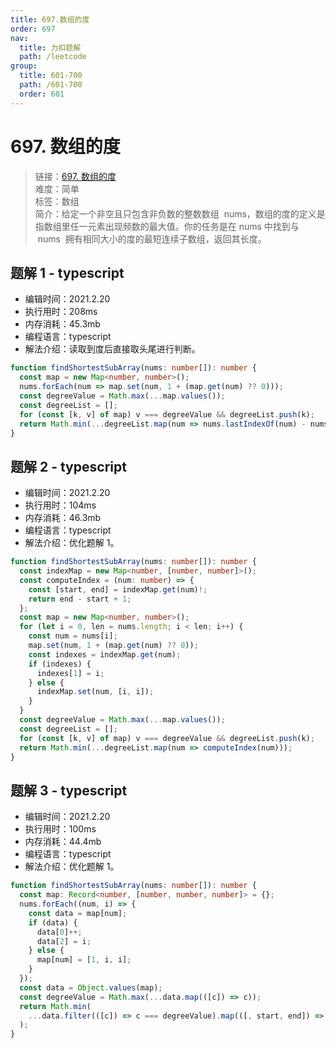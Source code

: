 ```yaml
---
title: 697.数组的度
order: 697
nav:
  title: 力扣题解
  path: /leetcode
group:
  title: 601-700
  path: /601-700
  order: 601
---
```


# 697. 数组的度

> 链接：[697. 数组的度](https://leetcode-cn.com/problems/degree-of-an-array/)  
> 难度：简单  
> 标签：数组  
> 简介：给定一个非空且只包含非负数的整数数组  nums，数组的度的定义是指数组里任一元素出现频数的最大值。你的任务是在 nums 中找到与  nums  拥有相同大小的度的最短连续子数组，返回其长度。

## 题解 1 - typescript

- 编辑时间：2021.2.20
- 执行用时：208ms
- 内存消耗：45.3mb
- 编程语言：typescript
- 解法介绍：读取到度后直接取头尾进行判断。

```typescript
function findShortestSubArray(nums: number[]): number {
  const map = new Map<number, number>();
  nums.forEach(num => map.set(num, 1 + (map.get(num) ?? 0)));
  const degreeValue = Math.max(...map.values());
  const degreeList = [];
  for (const [k, v] of map) v === degreeValue && degreeList.push(k);
  return Math.min(...degreeList.map(num => nums.lastIndexOf(num) - nums.indexOf(num) + 1));
}
```

## 题解 2 - typescript

- 编辑时间：2021.2.20
- 执行用时：104ms
- 内存消耗：46.3mb
- 编程语言：typescript
- 解法介绍：优化题解 1。

```typescript
function findShortestSubArray(nums: number[]): number {
  const indexMap = new Map<number, [number, number]>();
  const computeIndex = (num: number) => {
    const [start, end] = indexMap.get(num)!;
    return end - start + 1;
  };
  const map = new Map<number, number>();
  for (let i = 0, len = nums.length; i < len; i++) {
    const num = nums[i];
    map.set(num, 1 + (map.get(num) ?? 0));
    const indexes = indexMap.get(num);
    if (indexes) {
      indexes[1] = i;
    } else {
      indexMap.set(num, [i, i]);
    }
  }
  const degreeValue = Math.max(...map.values());
  const degreeList = [];
  for (const [k, v] of map) v === degreeValue && degreeList.push(k);
  return Math.min(...degreeList.map(num => computeIndex(num)));
}
```

## 题解 3 - typescript

- 编辑时间：2021.2.20
- 执行用时：100ms
- 内存消耗：44.4mb
- 编程语言：typescript
- 解法介绍：优化题解 1。

```typescript
function findShortestSubArray(nums: number[]): number {
  const map: Record<number, [number, number, number]> = {};
  nums.forEach((num, i) => {
    const data = map[num];
    if (data) {
      data[0]++;
      data[2] = i;
    } else {
      map[num] = [1, i, i];
    }
  });
  const data = Object.values(map);
  const degreeValue = Math.max(...data.map(([c]) => c));
  return Math.min(
    ...data.filter(([c]) => c === degreeValue).map(([, start, end]) => end - start + 1)
  );
}
```
